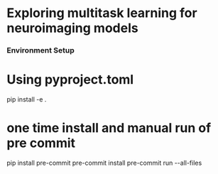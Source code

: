 # Exploring multitask learning for neuroimaging models

### Environment Setup 

# Using pyproject.toml
pip install -e . 

# one time install and manual run of pre commit
pip install pre-commit
pre-commit install
pre-commit run --all-files
